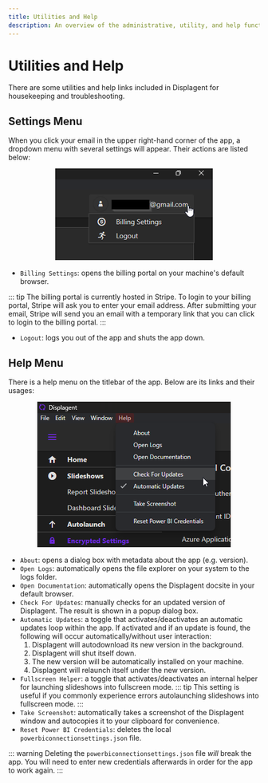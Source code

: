 ```yaml
---
title: Utilities and Help
description: An overview of the administrative, utility, and help functions found inside of Displagent.
---
```


# Utilities and Help

There are some utilities and help links included in Displagent for housekeeping and troubleshooting.

## Settings Menu

When you click your email in the upper right-hand corner of the app, a dropdown menu with several settings will appear. Their actions are listed below:

<p align="center">
    <img src="./settings-dropdown-menu.png" />
</p>

* `Billing Settings`: opens the billing portal on your machine's default browser.

::: tip
The billing portal is currently hosted in Stripe. To login to your billing portal, Stripe will ask you to enter your email address. After submitting your email, Stripe will send you an email with a temporary link that you can click to login to the billing portal.
:::

* `Logout`: logs you out of the app and shuts the app down.

## Help Menu

There is a help menu on the titlebar of the app. Below are its links and their usages:

<p align="center">
    <img src="./titlebar-help-menu.png" />
</p>

* `About`: opens a dialog box with metadata about the app (e.g. version).
* `Open Logs`: automatically opens the file explorer on your system to the logs folder.
* `Open Documentation`: automatically opens the Displagent docsite in your default browser.
* `Check For Updates`: manually checks for an updated version of Displagent. The result is shown in a popup dialog box.
* `Automatic Updates`: a toggle that activates/deactivates an automatic updates loop within the app. If activated and if an update is found, the following will occur automatically/without user interaction:
    1. Displagent will autodownload its new version in the background.
    2. Displagent will shut itself down.
    3. The new version will be automatically installed on your machine.
    4. Displagent will relaunch itself under the new version.
* `Fullscreen Helper`: a toggle that activates/deactivates an internal helper for launching slideshows into fullscreen mode.
::: tip
This setting is useful if you commonly experience errors autolaunching slideshows into fullscreen mode.
:::
* `Take Screenshot`: automatically takes a screenshot of the Displagent window and autocopies it to your clipboard for convenience.
* `Reset Power BI Credentials`: deletes the local `powerbiconnectionsettings.json` file.

::: warning
Deleting the `powerbiconnectionsettings.json` file *will* break the app. You will need to enter new credentials afterwards in order for the app to work again.
:::